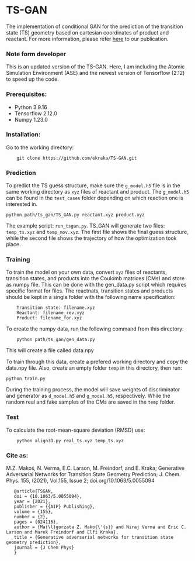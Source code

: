 # TS-GAN
The implementation of conditional GAN for the prediction of the transition state (TS) geometry based on cartesian coordinates of product and reactant.
For more information, please refer [here](https://aip.scitation.org/doi/10.1063/5.0055094) to our publication.

### Note form developer
This is an updated version of the TS-GAN. Here, I am including the Atomic Simulation Environment (ASE) and the newest version of Tensorflow (2.12) to speed up the code. 

### Prerequisites:
* Python 3.9.16
* Tensorflow 2.12.0
* Numpy 1.23.0

### Installation:
Go to the working directory:

        git clone https://github.com/ekraka/TS-GAN.git

### Prediction
To predict the TS guess structure, make sure the `g_model.h5` file is in the same working directory as `xyz` files of reactant and product. 
The `g_model.h5` can be found in the `test_cases` folder depending on which reaction one is interested in.

    python path/ts_gan/TS_GAN.py reactant.xyz product.xyz
    
The example script: `run_tsgan.py`.
TS_GAN will generate two files: `temp_ts.xyz` and `temp_mov.xyz`. The first file shows the final guess structure, while the second file shows the trajectory of how the optimization took place. 

### Training
To train the model on your own data, convert `xyz` files of reactants, transition states, and products into the Coulomb matrices (CMs) and store as numpy file. This can be done with the gen_data.py script which requires specific format for files. The reactnats, transition states and products should be kept in a single folder with the following name specification:

        Transition state: filename.xyz
        Reactant: filename_rev.xyz
        Product: filename_for.xyz

To create the numpy data, run the following command from this directory:

        python path/ts_gan/gen_data.py
        
This will create a file called data.npy

To train through this data, create a prefered working directory and copy the data.npy file. Also, create an empty folder `temp` in this directory, then run:

    python train.py 

During the training process, the model will save weights of discriminator and generator as `d_model.h5` and `g_model.h5`, respectively. While the random real and fake samples of the CMs are saved in the `temp` folder. 

### Test
To calculate the root-mean-square deviation (RMSD) use:

        python align3D.py real_ts.xyz temp_ts.xyz


### Cite as: 
M.Z. Makoś, N. Verma, E.C. Larson, M. Freindorf, and E. Kraka; Generative Adversarial Networks for Transition State Geometry Prediction; J. Chem. Phys. 155, (2021), Vol.155, Issue 2; doi.org/10.1063/5.0055094

       @article{TSGAN,
       doi = {10.1063/5.0055094},
       year = {2021},
       publisher = {{AIP} Publishing},
       volume = {155},
       number = {2},
       pages = {024116},
       author = {Ma{\l}gorzata Z. Mako{\'{s}} and Niraj Verma and Eric C. Larson and Marek Freindorf and Elfi Kraka},
       title = {Generative adversarial networks for transition state geometry prediction},
       journal = {J Chem Phys}
       }


